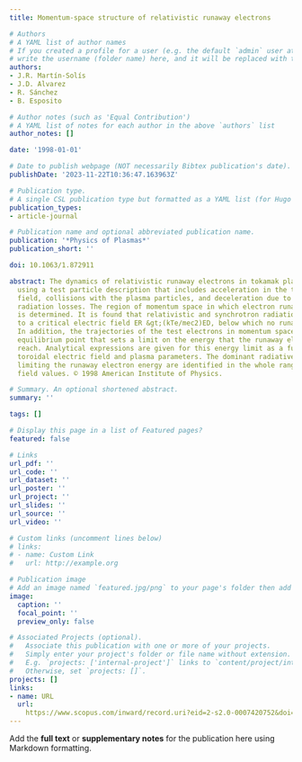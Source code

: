 ```yaml
---
title: Momentum-space structure of relativistic runaway electrons

# Authors
# A YAML list of author names
# If you created a profile for a user (e.g. the default `admin` user at `content/authors/admin/`), 
# write the username (folder name) here, and it will be replaced with their full name and linked to their profile.
authors:
- J.R. Martín-Solís
- J.D. Alvarez
- R. Sánchez
- B. Esposito

# Author notes (such as 'Equal Contribution')
# A YAML list of notes for each author in the above `authors` list
author_notes: []

date: '1998-01-01'

# Date to publish webpage (NOT necessarily Bibtex publication's date).
publishDate: '2023-11-22T10:36:47.163963Z'

# Publication type.
# A single CSL publication type but formatted as a YAML list (for Hugo requirements).
publication_types:
- article-journal

# Publication name and optional abbreviated publication name.
publication: '*Physics of Plasmas*'
publication_short: ''

doi: 10.1063/1.872911

abstract: The dynamics of relativistic runaway electrons in tokamak plasmas is analyzed
  using a test particle description that includes acceleration in the toroidal electric
  field, collisions with the plasma particles, and deceleration due to synchrotron
  radiation losses. The region of momentum space in which electron runaway takes place
  is determined. It is found that relativistic and synchrotron radiation effects lead
  to a critical electric field ER &gt;(kTe/mec2)ED, below which no runaways are generated.
  In addition, the trajectories of the test electrons in momentum space show a stable
  equilibrium point that sets a limit on the energy that the runaway electrons can
  reach. Analytical expressions are given for this energy limit as a function of the
  toroidal electric field and plasma parameters. The dominant radiative mechanisms
  limiting the runaway electron energy are identified in the whole range of electric
  field values. © 1998 American Institute of Physics.

# Summary. An optional shortened abstract.
summary: ''

tags: []

# Display this page in a list of Featured pages?
featured: false

# Links
url_pdf: ''
url_code: ''
url_dataset: ''
url_poster: ''
url_project: ''
url_slides: ''
url_source: ''
url_video: ''

# Custom links (uncomment lines below)
# links:
# - name: Custom Link
#   url: http://example.org

# Publication image
# Add an image named `featured.jpg/png` to your page's folder then add a caption below.
image:
  caption: ''
  focal_point: ''
  preview_only: false

# Associated Projects (optional).
#   Associate this publication with one or more of your projects.
#   Simply enter your project's folder or file name without extension.
#   E.g. `projects: ['internal-project']` links to `content/project/internal-project/index.md`.
#   Otherwise, set `projects: []`.
projects: []
links:
- name: URL
  url: 
    https://www.scopus.com/inward/record.uri?eid=2-s2.0-0007420752&doi=10.1063%2f1.872911&partnerID=40&md5=3e4fc762225012213e6a59260471ccad
---
```


Add the **full text** or **supplementary notes** for the publication here using Markdown formatting.
